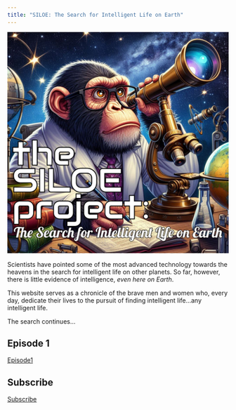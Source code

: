 ```yaml
---
title: "SILOE: The Search for Intelligent Life on Earth"
---
```


![alt text](/static/siloe-logo.jpg)

Scientists have pointed some of the most advanced technology towards the heavens in the search for intelligent life on other planets.  So far, however, there is little evidence of intelligence, _even here on Earth_.  

This website serves as a chronicle of the brave men and women who, every day, dedicate their lives to the pursuit of finding intelligent life...any intelligent life.

The search continues...

## Episode 1

[Episode1](/audio/test1.mp3)

## Subscribe

[Subscribe](/feed.xml)